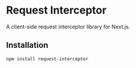 # Request Interceptor

A client-side request interceptor library for Next.js.

## Installation

```bash
npm install request-interceptor